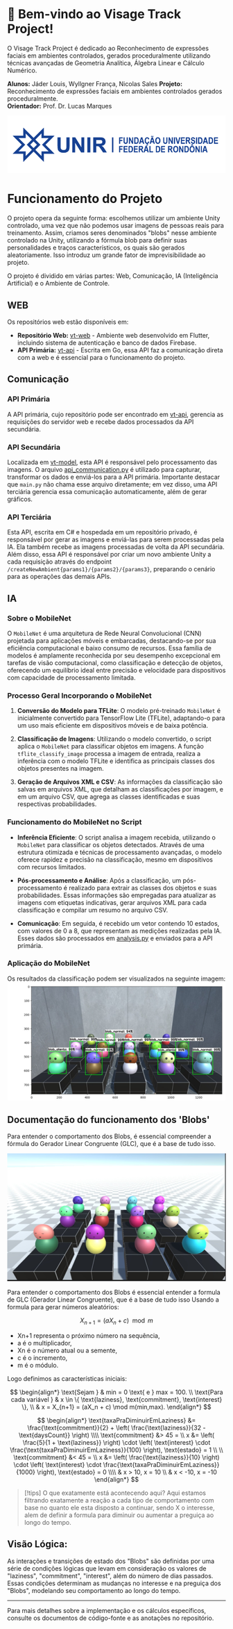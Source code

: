 # 👋 Bem-vindo ao Visage Track Project!

O Visage Track Project é dedicado ao Reconhecimento de expressões faciais em ambientes controlados, gerados proceduralmente utilizando técnicas avançadas de Geometria Analítica, Álgebra Linear e Cálculo Numérico.

**Alunos:** Jáder Louis, Wyllgner França, Nicolas Sales
**Projeto:** Reconhecimento de expressões faciais em ambientes controlados gerados proceduralmente.  
**Orientador:** Prof. Dr. Lucas Marques

![Perfil do Usuário](https://github.com/visagetrack-project/.github/blob/687927c5ac1b96ad2807e33c2aa88ed99c9fa6e5/profile/unir%201.png)
# Funcionamento do Projeto

O projeto opera da seguinte forma: escolhemos utilizar um ambiente Unity controlado, uma vez que não podemos usar imagens de pessoas reais para treinamento. Assim, criamos seres denominados "blobs" nesse ambiente controlado na Unity, utilizando a fórmula blob para definir suas personalidades e traços característicos, os quais são gerados aleatoriamente. Isso introduz um grande fator de imprevisibilidade ao projeto.

O projeto é dividido em várias partes: Web, Comunicação, IA (Inteligência Artificial) e o Ambiente de Controle.

## WEB

Os repositórios web estão disponíveis em:

- **Repositório Web:** [vt-web](https://github.com/visagetrack-project/vt-web.git) - Ambiente web desenvolvido em Flutter, incluindo sistema de autenticação e banco de dados Firebase.
- **API Primária:** [vt-api](https://github.com/visagetrack-project/vt-api.git) - Escrita em Go, essa API faz a comunicação direta com a web e é essencial para o funcionamento do projeto.

## Comunicação

### API Primária

A API primária, cujo repositório pode ser encontrado em [vt-api](https://github.com/visagetrack-project/vt-api.git), gerencia as requisições do servidor web e recebe dados processados da API secundária.

### API Secundária

Localizada em [vt-model](https://github.com/visagetrack-project/vt-model), esta API é responsável pelo processamento das imagens. O arquivo [api_communication.py](https://github.com/visagetrack-project/vt-model/blob/main/api_communication.py) é utilizado para capturar, transformar os dados e enviá-los para a API primária. Importante destacar que `main.py` não chama esse arquivo diretamente; em vez disso, uma API terciária gerencia essa comunicação automaticamente, além de gerar gráficos.

### API Terciária

Esta API, escrita em C# e hospedada em um repositório privado, é responsável por gerar as imagens e enviá-las para serem processadas pela IA. Ela também recebe as imagens processadas de volta da API secundária. Além disso, essa API é responsável por criar um novo ambiente Unity a cada requisição através do endpoint `/createNewAmbient{params1}/{params2}/{params3}`, preparando o cenário para as operações das demais APIs.

## IA

### Sobre o MobileNet

O `MobileNet` é uma arquitetura de Rede Neural Convolucional (CNN) projetada para aplicações móveis e embarcadas, destacando-se por sua eficiência computacional e baixo consumo de recursos. Essa família de modelos é amplamente reconhecida por seu desempenho excepcional em tarefas de visão computacional, como classificação e detecção de objetos, oferecendo um equilíbrio ideal entre precisão e velocidade para dispositivos com capacidade de processamento limitada.

### Processo Geral Incorporando o MobileNet

1. **Conversão do Modelo para TFLite**: O modelo pré-treinado `MobileNet` é inicialmente convertido para TensorFlow Lite (TFLite), adaptando-o para um uso mais eficiente em dispositivos móveis e de baixa potência.

2. **Classificação de Imagens**: Utilizando o modelo convertido, o script aplica o `MobileNet` para classificar objetos em imagens. A função `tflite_classify_image` processa a imagem de entrada, realiza a inferência com o modelo TFLite e identifica as principais classes dos objetos presentes na imagem.

3. **Geração de Arquivos XML e CSV**: As informações da classificação são salvas em arquivos XML, que detalham as classificações por imagem, e em um arquivo CSV, que agrega as classes identificadas e suas respectivas probabilidades.

### Funcionamento do MobileNet no Script

- **Inferência Eficiente**: O script analisa a imagem recebida, utilizando o `MobileNet` para classificar os objetos detectados. Através de uma estrutura otimizada e técnicas de processamento avançadas, o modelo oferece rapidez e precisão na classificação, mesmo em dispositivos com recursos limitados.

- **Pós-processamento e Análise**: Após a classificação, um pós-processamento é realizado para extrair as classes dos objetos e suas probabilidades. Essas informações são empregadas para atualizar as imagens com etiquetas indicativas, gerar arquivos XML para cada classificação e compilar um resumo no arquivo CSV.

- **Comunicação**: Em seguida, é recebido um vetor contendo 10 estados, com valores de 0 a 8, que representam as medições realizadas pela IA. Esses dados são processados em [analysis.py](https://github.com/visagetrack-project/vt-model/blob/main/analysis.py) e enviados para a API primária.

### Aplicação do MobileNet

Os resultados da classificação podem ser visualizados na seguinte imagem: ![blobs.jpeg](https://github.com/visagetrack-project/.github/blob/a0ad6ef25561d476ca5be027df0538b9d013afd8/profile/blobs.jpeg)


## Documentação do funcionamento dos 'Blobs'

Para entender o comportamento dos Blobs, é essencial compreender a fórmula do Gerador Linear Congruente (GLC), que é a base de tudo isso.

![Documento Blob](https://github.com/visagetrack-project/.github/blob/687927c5ac1b96ad2807e33c2aa88ed99c9fa6e5/profile/WhatsApp%20Image%202024-02-12%20at%2016.09.49.jpeg)

Para entender o comportamento dos Blobs é essencial entender a formula de GLC (Gerador Linear Congruente), que é a base de tudo isso
Usando a formula para gerar números aleatórios:

$$
X_{n+1} = (aX_n + c) \mod m
$$

- Xn+1​ representa o próximo número na sequência,
- a é o multiplicador,
- Xn​ é o número atual ou a semente,
- c é o incremento,
- m é o módulo.


Logo definimos as características iniciais:

$$
\begin{align*}
\text{Sejam } & min = 0 \text{ e } max = 100. \\
\text{Para cada variável } & x \in \{ \text{laziness}, \text{commitment}, \text{interest} \}, \\
& x = X_{n+1} = (aX_n + c) \mod m(min,max).
\end{align*}
$$

$$
\begin{align*}
\text{taxaPraDiminuirEmLaziness} &= \frac{\text{commitment}}{2} + \left( \frac{\text{laziness}}{32 - \text{daysCount}} \right) \\\\
\text{commitment} &> 45 =  \\
x &= \left( \frac{5}{1 + \text{laziness}} \right) \cdot \left( \text{interest} \cdot \frac{\text{taxaPraDiminuirEmLaziness}}{100} \right),  \text{estado} = 1 \\ \\
\text{commitment} &< 45 =  \\
x &= \left( \frac{\text{laziness}}{10} \right) \cdot \left( \text{interest} \cdot \frac{\text{taxaPraDiminuirEmLaziness}}{1000} \right), \text{estado} = 0 \\\\
& x > 10,  x = 10 \\
& x < -10,  x = -10 
\end{align*}
$$

> [!tips] O que exatamente está acontecendo aqui? 
> Aqui estamos filtrando exatamente a reação a cada tipo de comportamento com base no quanto ele esta disposto a continuar, sendo X o interesse, alem de definir a formula para diminuir ou aumentar a preguiça ao longo do tempo.

## Visão Lógica:

As interações e transições de estado dos "Blobs" são definidas por uma série de condições lógicas que levam em consideração os valores de "laziness", "commitment", "interest", além do número de dias passados. Essas condições determinam as mudanças no interesse e na preguiça dos "Blobs", modelando seu comportamento ao longo do tempo.

---

Para mais detalhes sobre a implementação e os cálculos específicos, consulte os documentos de código-fonte e as anotações no repositório.

